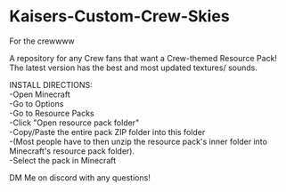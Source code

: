 # Kaisers-Custom-Crew-Skies
For the crewwww

A repository for any Crew fans that want a Crew-themed Resource Pack! The latest version has the best and most updated textures/ sounds.

INSTALL DIRECTIONS:<br />
-Open Minecraft<br />
-Go to Options<br />
-Go to Resource Packs<br />
-Click "Open resource pack folder"<br />
-Copy/Paste the entire pack ZIP folder into this folder<br />
-(Most people have to then unzip the resource pack's inner folder into Minecraft's resource pack folder).<br />
-Select the pack in Minecraft<br />

DM Me on discord with any questions!
